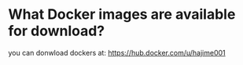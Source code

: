 # What Docker images are available for download?

you can donwload dockers at:
https://hub.docker.com/u/hajime001
